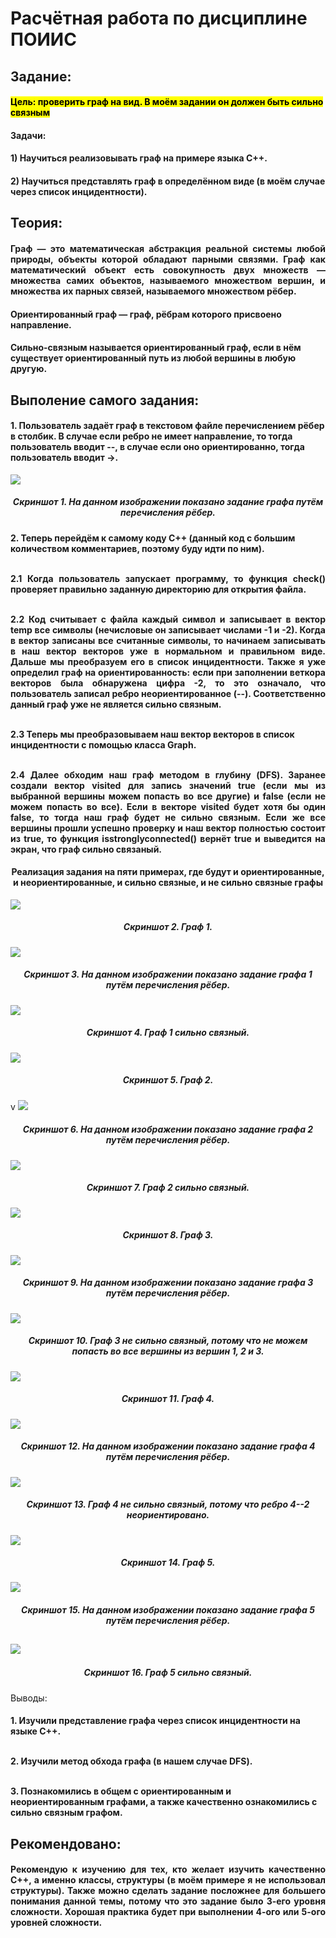 <!DOCTYPE html>
<html>
    <body>
        <h1> Расчётная работа по дисциплине ПОИИС</h1>
        <h2>Задание:</h2>
        <h4>
        <mark>
        Цель: проверить граф на вид. В моём задании он должен быть сильно связным
        </mark>
        <h4>
        <h4>
        Задачи:
        </h4>
        <h4>
        1) Научиться реализовывать граф на примере языка С++. 
        </h4>
        <h4>
        2) Научиться представлять граф в определённом виде (в моём случае через список инцидентности). 
        </h4>
        <h2>
        Теория: 
        </h2>
        <h4 align="justify">Граф — это математическая абстракция реальной системы любой природы, объекты которой обладают парными связями. Граф как математический объект есть совокупность двух множеств — множества самих объектов, называемого множеством вершин, и множества их парных связей, называемого множеством рёбер.
        </h4>
        <h4>
        Ориентированный граф — граф, рёбрам которого присвоено направление.
        </h4>
        <h4>
        Сильно-связным называется ориентированный граф, если в нём существует ориентированный путь из любой вершины в любую другую.
        </h4>
        <h2>
        Выполение самого задания:
        </h2>
        <h4>
        1. Пользователь задаёт граф в текстовом файле перечислением рёбер в столбик. В случае если ребро не имеет направление, то  тогда пользователь вводит --, в случае если оно ориентированно, тогда пользователь вводит ->.
        </h4>
        <img src="https://github.com/STVR1/Test/blob/master/Send%201.png">
        <h5 align="center"> <em>Скриншот 1. На данном изображении показано задание графа путём перечисления рёбер.
        </em>
        </h5>
        <h4>
        2. Теперь перейдём к самому коду С++ (данный код с большим количеством комментариев, поэтому буду идти по ним).
        <p align="justify"><br> 2.1 Когда пользователь запускает программу, то функция check() проверяет правильно заданную директорию для открытия файла.</p>
        <p align="justify"><br> 2.2 Код считывает с файла каждый символ и записывает в вектор temp все символы (нечисловые он записывает числами -1 и -2). Когда в вектор записаны все считанные символы, то начинаем записывать в наш вектор векторов уже в нормальном и правильном виде. Дальше мы преобразуем его в список инцидентности. Также я уже определил граф на ориентированность: если при заполнении веткора векторов была обнаружена цифра -2, то это означало, что пользователь записал ребро неориентированное (--). Соответственно данный граф уже не является сильно связным.</p>
        <p><br> 2.3 Теперь мы преобразовываем наш вектор векторов в список инцидентности с помощью класса Graph.</p>
        <p align="justify"><br> 2.4 Далее обходим наш граф методом в глубину (DFS). Заранее создали вектор visited для запись значений true (если мы из выбранной вершины можем попасть во все другие) и false (если не можем попасть во все). Если в векторе visited будет хотя бы один false, то тогда наш граф будет не сильно связным. Если же все вершины прошли успешно проверку и наш вектор полностью состоит из true, то функция isstronglyconnected() вернёт true и выведится на экран, что граф сильно связаный.</p>
        </h4>
        <h4 align="center">Реализация задания на пяти примерах, где будут и ориентированные, и неориентированные, и сильно связные, и не сильно связные графы</h4>
        <img src="https://github.com/STVR1/Test/blob/master/Graph%201.png">
        <h5 align="center"> <em>Скриншот 2. Граф 1.
        </em>
        </h5> 
        <p>
        <img src="https://github.com/STVR1/Test/blob/master/Send%202.png">
        <h5 align="center"> <em>Скриншот 3. На данном изображении показано задание графа 1 путём перечисления рёбер. 
        </em>
        </h5>
        <p>
        <img src="https://github.com/STVR1/Test/blob/master/Result1.png">
        <h5 align="center"> <em>Скриншот 4. Граф 1 cильно связный.
        </em>
        </h5> 
        <p>
        <img src="https://github.com/STVR1/Test/blob/master/Graph%202.png">
        <h5 align="center"> <em>Скриншот 5. Граф 2.
        </em>
        </h5> 
        v
        <img src="https://github.com/STVR1/Test/blob/master/Send%203.png"> 
        <h5 align="center"> <em>Скриншот 6. На данном изображении показано задание графа 2 путём перечисления рёбер. 
        </em>
        </h5>
        <p>
        <img src="https://github.com/STVR1/Test/blob/master/Result2.png">
        <h5 align="center"> <em>Скриншот 7. Граф 2 cильно связный.
        </em>
        </h5> 
        <p>
        <img src="https://github.com/STVR1/Test/blob/master/Graph%203.png"> 
        <h5 align="center"> <em>Скриншот 8. Граф 3.
        </em>
        </h5> 
        <p>
        <img src="https://github.com/STVR1/Test/blob/master/Send%204.png"> 
        <h5 align="center"> <em>Скриншот 9. На данном изображении показано задание графа 3 путём перечисления рёбер.
        </em>
        </h5> 
        <p>
        <img src="https://github.com/STVR1/Test/blob/master/Result3.png">
        <h5 align="center"> <em>Скриншот 10. Граф 3 не cильно связный, потому что не можем попасть во все вершины из вершин 1, 2 и 3.
        </em>
        </h5> 
        <p>
        <img src="https://github.com/STVR1/Test/blob/master/Graph%204.png">
        <h5 align="center"> <em>Скриншот 11. Граф 4.
        </em>
        </h5> 
        <p>
        <img src="https://github.com/STVR1/Test/blob/master/Send%205.png"> 
        <h5 align="center"> <em>Скриншот 12. На данном изображении показано задание графа 4 путём перечисления рёбер.
        </em>
        </h5> 
        <p>
         <img src="https://github.com/STVR1/Test/blob/master/Result4.png">
         <h5 align="center"> <em>Скриншот 13. Граф 4 не cильно связный, потому что ребро 4--2 неориентировано.
        </em>
        </h5> 
        <p>
        <img src="https://github.com/STVR1/Test/blob/master/Graph%205.png"> 
        <h5 align="center"> <em>Скриншот 14. Граф 5.
        </em>
        </h5> 
        <p>
        <img src="https://github.com/STVR1/Test/blob/master/Send%206.png"> 
        <h5 align="center"> <em>Скриншот 15. На данном изображении показано задание графа 5 путём перечисления рёбер. 
        </em>
        </h5>
        <h2>
        <p>
        <img src="https://github.com/STVR1/Test/blob/master/Result5.png">
        <h5 align="center"> <em>Скриншот 16. Граф 5 cильно связный.
        </em>
        </h5> 
        Выводы: 
        </h2>
        <h4>1. Изучили представление графа через список инцидентности на языке С++.
        <p><br>2. Изучили метод обхода графа (в нашем случае DFS).
        <p><br>3. Познакомились в общем с ориентированным и неориентированным графами, а также качественно ознакомились с сильно связным графом.
        </h4>
        <h2>
        Рекомендовано:
        </h2>
        <h4 align="justify">Рекомендую к изучению для тех, кто желает изучить качественно С++, а именно классы, структуры (в моём примере я не использовал структуры). Также можно сделать задание посложнее для большего понимания данной темы, потому что это задание было 3-его уровня сложности. Хорошая практика будет при выполнении 4-ого или 5-ого уровней сложности.</h4>
    </body>
</html>